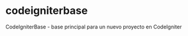 codeigniterbase
===============

CodeIgniterBase - base principal para un nuevo proyecto en CodeIgniter
